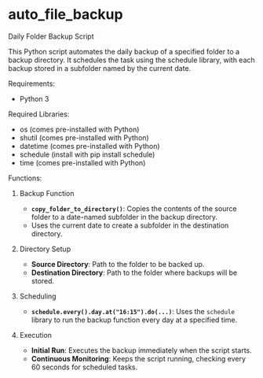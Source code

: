 # auto_file_backup

Daily Folder Backup Script

This Python script automates the daily backup of a specified folder to a backup directory. It schedules the task using the schedule library, with each backup stored in a subfolder named by the current date.

Requirements:

- Python 3

Required Libraries:

- os (comes pre-installed with Python)
- shutil (comes pre-installed with Python)
- datetime (comes pre-installed with Python)
- schedule (install with pip install schedule)
- time (comes pre-installed with Python)

Functions:

1. Backup Function
   - **`copy_folder_to_directory()`**: Copies the contents of the source folder to a date-named subfolder in the backup directory.
   - Uses the current date to create a subfolder in the destination directory.

2. Directory Setup
   - **Source Directory**: Path to the folder to be backed up.
   - **Destination Directory**: Path to the folder where backups will be stored.

3. Scheduling
   - **`schedule.every().day.at("16:15").do(...)`**: Uses the `schedule` library to run the backup function every day at a specified time.

4. Execution
   - **Initial Run**: Executes the backup immediately when the script starts.
   - **Continuous Monitoring**: Keeps the script running, checking every 60 seconds for scheduled tasks.
